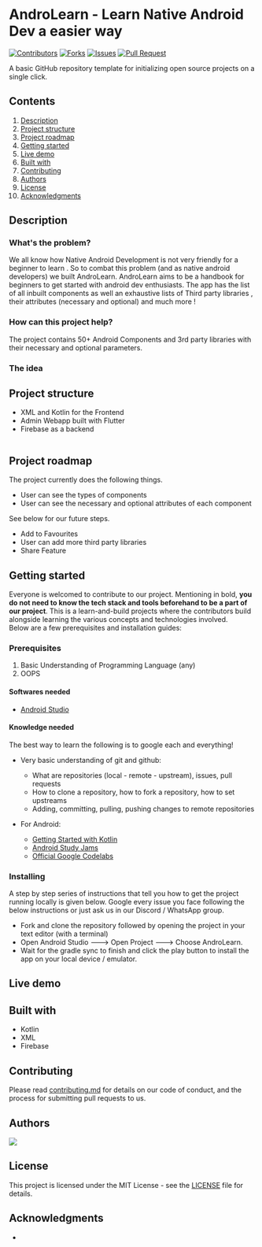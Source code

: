# AndroLearn - Learn Native Android Dev a easier way

[![Contributors](https://img.shields.io/github/contributors/dsckgec/AndroLearn.svg)](https://github.com/dsckgec/AndroLearn/graphs/contributors) [![Forks](https://img.shields.io/github/forks/dsckgec/AndroLearn.svg)](https://github.com/dsckgec/AndroLearn/network/members) [![Issues](https://img.shields.io/github/issues/dsckgec/AndroLearn.svg)](https://github.com/dsckgec/AndroLearn/issues) [![Pull Request](https://img.shields.io/github/issues-pr-closed-raw/dsckgec/AndroLearn)](https://github.com/dsckgec/AndroLearn/pulls)

A basic GitHub repository template for initializing open source projects on a single click.

## Contents

1. [Description](#description)
1. [Project structure](#project-structure)
1. [Project roadmap](#project-roadmap)
1. [Getting started](#getting-started)
1. [Live demo](#live-demo)
1. [Built with](#built-with)
1. [Contributing](#contributing)
1. [Authors](#authors)
1. [License](#license)
1. [Acknowledgments](#acknowledgments)

## Description

### What's the problem?

We all know how Native Android Development is not very friendly for a beginner to learn . So to combat this problem (and as native android developers) we built AndroLearn. AndroLearn aims to be a handbook for beginners to get started with android dev enthusiasts. The app has the list of all inbuilt components as well an exhaustive lists of Third party libraries , their attributes (necessary and optional) and much more !

### How can this project help?
The project contains 50+ Android Components and 3rd party libraries with their necessary and optional parameters.

### The idea


## Project structure

* XML and Kotlin for the Frontend
* Admin Webapp built with Flutter
* Firebase as a backend

```

```

## Project roadmap

The project currently does the following things.

- User can see the types of components
- User can see the necessary and optional attributes of each component

See below for our future steps.

- Add to Favourites
- User can add more third party libraries
- Share Feature

## Getting started

Everyone is welcomed to contribute to our project. Mentioning in bold, **you do not need to know the tech stack and tools beforehand to be a part of our project**. This is a learn-and-build projects where the contributors build alongside learning the various concepts and technologies involved. <br />Below are a few prerequisites and installation guides:

### Prerequisites

1. Basic Understanding of Programming Language (any)
2. OOPS

#### Softwares needed

- [Android Studio](https://developer.android.com/studio?gclid=Cj0KCQjw1PSDBhDbARIsAPeTqrec4clA-r8NfjrJtz3aKnvme0feBN3F534uGCvqcxoclrQBFuQfANQaAgMPEALw_wcB&gclsrc=aw.ds)

#### Knowledge needed

The best way to learn the following is to google each and everything!

- Very basic understanding of git and github:

  - What are repositories (local - remote - upstream), issues, pull requests
  - How to clone a repository, how to fork a repository, how to set upstreams
  - Adding, committing, pulling, pushing changes to remote repositories

- For Android:

  - [Getting Started with Kotlin](https://developer.android.com/kotlin?gclid=Cj0KCQjw1PSDBhDbARIsAPeTqrdk6yFJf9ECsWLDjG9gK7xGI_QJ58Umh-0pASrrlY6No4aTaFqU408aAg2wEALw_wcB&gclsrc=aw.ds)
  - [Android Study Jams](https://developer.android.com/courses/study-jams?utm_source=studyjam&utm_medium=event&utm_campaign=studyjams)
  - [Official Google Codelabs](https://developer.android.com/kotlin/campaign/learn?gclid=Cj0KCQjw1PSDBhDbARIsAPeTqrcXYoWK2YGRc0Vk35HO8CJJUZVVFgvfV8G5XJxoVQ5n0-BShtptiNQaAjfwEALw_wcB&gclsrc=aw.ds/)

### Installing

A step by step series of instructions that tell you how to get the project running locally is given below. Google every issue you face following the below instructions or just ask us in our Discord / WhatsApp group.

- Fork and clone the repository followed by opening the project in your text editor (with a terminal)
- Open Android Studio ---> Open Project ---> Choose AndroLearn.
- Wait for the gradle sync to finish and click the play button to install the app on your local device / emulator.

## Live demo

## Built with

- Kotlin
- XML
- Firebase

## Contributing

Please read [contributing.md](contributing.md) for details on our code of conduct, and the process for submitting pull requests to us.

## Authors

<a href="https://github.com/DSCKGEC/androlearn/graphs/contributors">  
  <img src="https://contrib.rocks/image?repo=DSCKGEC/AndroLearn" />  
</a>

## License

This project is licensed under the MIT License - see the [LICENSE](LICENSE) file for details.

## Acknowledgments

-
